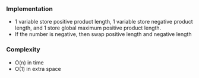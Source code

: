 ### Implementation
- 1 variable store positive product length, 1 variable store negative product length, and 1 store global maximum positive product length.
- If the number is negative, then swap positive length and negative length
​
### Complexity
- O(n) in time
- O(1) in extra space
​
​